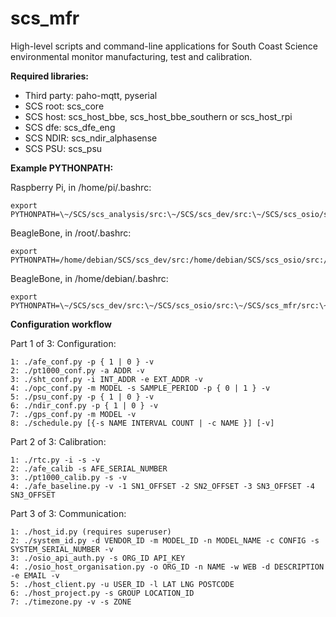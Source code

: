 # scs_mfr
High-level scripts and command-line applications for South Coast Science environmental monitor manufacturing, test and calibration.

**Required libraries:** 

* Third party: paho-mqtt, pyserial
* SCS root:  scs_core
* SCS host:  scs_host_bbe, scs_host_bbe_southern or scs_host_rpi
* SCS dfe:   scs_dfe_eng
* SCS NDIR:  scs_ndir_alphasense
* SCS PSU:   scs_psu


**Example PYTHONPATH:**

Raspberry Pi, in /home/pi/.bashrc:

    export PYTHONPATH=\~/SCS/scs_analysis/src:\~/SCS/scs_dev/src:\~/SCS/scs_osio/src:\~/SCS/scs_mfr/src:\~/SCS/scs_dfe_eng/src:\~/SCS/scs_ndir_alphasense/src:\~/SCS/scs_host_rpi/src:\~/SCS/scs_core/src:$PYTHONPATH


BeagleBone, in /root/.bashrc:

    export PYTHONPATH=/home/debian/SCS/scs_dev/src:/home/debian/SCS/scs_osio/src:/home/debian/SCS/scs_mfr/src:/home/debian/SCS/scs_psu/src:/home/debian/SCS/scs_comms_ge910/src:/home/debian/SCS/scs_dfe_eng/src:/home/debian/SCS/scs_ndir_alphasense/src:/home/debian/SCS/scs_host_bbe/src:/home/debian/SCS/scs_core/src:$PYTHONPATH


BeagleBone, in /home/debian/.bashrc:

    export PYTHONPATH=\~/SCS/scs_dev/src:\~/SCS/scs_osio/src:\~/SCS/scs_mfr/src:\~/SCS/scs_psu/src:\~/SCS/scs_comms_ge910/src:\~/SCS/scs_dfe_eng/src:\~/SCS/scs_ndir_alphasense/src:\~/SCS/scs_host_bbe/src:\~/SCS/scs_core/src:$PYTHONPATH


**Configuration workflow**

Part 1 of 3: Configuration:

    1: ./afe_conf.py -p { 1 | 0 } -v
    2: ./pt1000_conf.py -a ADDR -v
    3: ./sht_conf.py -i INT_ADDR -e EXT_ADDR -v
    4: ./opc_conf.py -m MODEL -s SAMPLE_PERIOD -p { 0 | 1 } -v
    5: ./psu_conf.py -p { 1 | 0 } -v
    6: ./ndir_conf.py -p { 1 | 0 } -v
    7: ./gps_conf.py -m MODEL -v
    8: ./schedule.py [{-s NAME INTERVAL COUNT | -c NAME }] [-v]


Part 2 of 3: Calibration:

    1: ./rtc.py -i -s -v 
    2: ./afe_calib -s AFE_SERIAL_NUMBER
    3: ./pt1000_calib.py -s -v
    4: ./afe_baseline.py -v -1 SN1_OFFSET -2 SN2_OFFSET -3 SN3_OFFSET -4 SN3_OFFSET


Part 3 of 3: Communication:

    1: ./host_id.py (requires superuser)
    2: ./system_id.py -d VENDOR_ID -m MODEL_ID -n MODEL_NAME -c CONFIG -s SYSTEM_SERIAL_NUMBER -v
    3: ./osio_api_auth.py -s ORG_ID API_KEY
    4: ./osio_host_organisation.py -o ORG_ID -n NAME -w WEB -d DESCRIPTION -e EMAIL -v  
    5: ./host_client.py -u USER_ID -l LAT LNG POSTCODE
    6: ./host_project.py -s GROUP LOCATION_ID
    7: ./timezone.py -v -s ZONE

